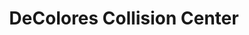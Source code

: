 ---
title: "DeColores Collision Center"
url: /miami/decolores-collision-center/
shop: car repair
---